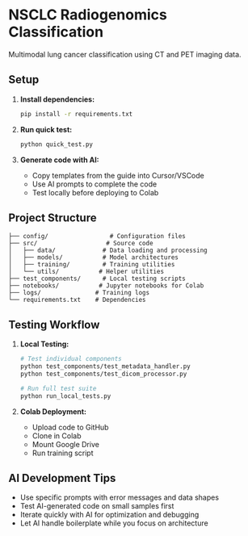 # NSCLC Radiogenomics Classification

Multimodal lung cancer classification using CT and PET imaging data.

## Setup

1. **Install dependencies:**
   ```bash
   pip install -r requirements.txt
   ```

2. **Run quick test:**
   ```bash
   python quick_test.py
   ```

3. **Generate code with AI:**
   - Copy templates from the guide into Cursor/VSCode
   - Use AI prompts to complete the code
   - Test locally before deploying to Colab

## Project Structure

```
├── config/                 # Configuration files
├── src/                   # Source code
│   ├── data/             # Data loading and processing
│   ├── models/           # Model architectures
│   ├── training/         # Training utilities
│   └── utils/           # Helper utilities
├── test_components/      # Local testing scripts
├── notebooks/           # Jupyter notebooks for Colab
├── logs/               # Training logs
└── requirements.txt    # Dependencies
```

## Testing Workflow

1. **Local Testing:**
   ```bash
   # Test individual components
   python test_components/test_metadata_handler.py
   python test_components/test_dicom_processor.py
   
   # Run full test suite
   python run_local_tests.py
   ```

2. **Colab Deployment:**
   - Upload code to GitHub
   - Clone in Colab
   - Mount Google Drive
   - Run training script

## AI Development Tips

- Use specific prompts with error messages and data shapes
- Test AI-generated code on small samples first
- Iterate quickly with AI for optimization and debugging
- Let AI handle boilerplate while you focus on architecture
